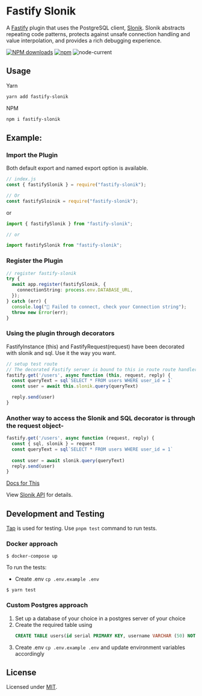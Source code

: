# Fastify Slonik

A [Fastify](https://www.fastify.io/) plugin that uses the PostgreSQL client, [Slonik](https://www.npmjs.com/package/slonik). Slonik abstracts repeating code patterns, protects against unsafe connection handling and value interpolation, and provides a rich debugging experience.

[![NPM downloads](https://img.shields.io/npm/dm/fastify-slonik.svg?style=for-the-badge)](https://www.npmjs.com/package/fastify-slonik)
[![npm](https://img.shields.io/npm/v/fastify-slonik?logo=npm&style=for-the-badge)](https://www.npmjs.com/package/fastify-slonik)
![node-current](https://img.shields.io/badge/Node-%3E=14-success?style=for-the-badge&logo=node)

## Usage

Yarn

```sh
yarn add fastify-slonik
```

NPM

```sh
npm i fastify-slonik
```

## Example:

### Import the Plugin

Both default export and named export option is available.

```js
// index.js
const { fastifySlonik } = require("fastify-slonik");

// Or
const fastifySloinik = require("fastify-slonik");
```

or

```js
import { fastifySlonik } from "fastify-slonik";

// or 

import fastifySlonik from "fastify-slonik";
```

### Register the Plugin

```ts
// register fastify-slonik
try {
  await app.register(fastifySlonik, {
    connectionString: process.env.DATABASE_URL,
  });
} catch (err) {
  console.log("🔴 Failed to connect, check your Connection string");
  throw new Error(err);
}
```

### Using the plugin through decorators

FastifyInstance (this) and FastifyRequest(request) have been decorated with slonik and sql.
Use it the way you want.

```ts
// setup test route
// The decorated Fastify server is bound to this in route route handlers:
fastify.get('/users', async function (this, request, reply) {
  const queryText = sql`SELECT * FROM users WHERE user_id = 1`
  const user = await this.slonik.query(queryText)

  reply.send(user)
}
```

### Another way to access the Slonik and SQL decorator is through the request object-

```ts
fastify.get('/users', async function (request, reply) {
  const { sql, slonik } = request
  const queryText = sql`SELECT * FROM users WHERE user_id = 1`
 
  const user = await slonik.query(queryText)
  reply.send(user)
}
```

[Docs for This](https://www.fastify.io/docs/latest/Reference/Decorators/#decoratename-value-dependencies)

View [Slonik API](https://github.com/gajus/slonik#slonik-usage-api) for details.

## Development and Testing

[Tap](https://node-tap.org/) is used for testing. Use `pnpm test` command to run tests.

### Docker approach

```
$ docker-compose up
```

To run the tests:

- Create .env `cp .env.example .env`

```
$ yarn test
```

### Custom Postgres approach

1. Set up a database of your choice in a postgres server of your choice
2. Create the required table using
   ```sql
   CREATE TABLE users(id serial PRIMARY KEY, username VARCHAR (50) NOT NULL);
   ```
3. Create .env `cp .env.example .env` and update environment variables accordingly

## License

Licensed under [MIT](./LICENSE).
